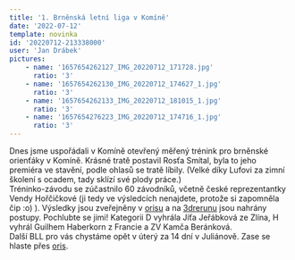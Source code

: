 ```yaml
---
title: '1. Brněnská letní liga v Komíně'
date: '2022-07-12'
template: novinka
id: '20220712-213338000'
user: 'Jan Drábek'
pictures:
    - name: '1657654262127_IMG_20220712_171728.jpg'
      ratio: '3'
    - name: '1657654262130_IMG_20220712_174627_1.jpg'
      ratio: '3'
    - name: '1657654262133_IMG_20220712_181015_1.jpg'
      ratio: '3'
    - name: '1657654276223_IMG_20220712_174716_1.jpg'
      ratio: '3'
---
```

Dnes jsme uspořádali v Komíně otevřený měřený trénink pro brněnské orienťáky v Komíně. Krásné tratě postavil Rosťa Smítal, byla to jeho premiéra ve stavění, podle ohlasů se tratě líbily. (Velké díky Lufovi za zimní školení s ocadem, tady sklízí své plody práce.)  
Tréninko-závodu se zúčastnilo 60 závodníků, včetně české reprezentantky Vendy Hořčičkové (ji tedy ve výsledcích nenajdete, protože si zapomněla čip :o) ). Výsledky jsou zveřejněny v [orisu](https://oris.orientacnisporty.cz/Vysledky?id=7284) a na [3drerunu](http://3drerun.worldofo.com/?id=-16926994&amp;type=info) jsou nahrány postupy. Pochlubte se jimi! Kategorii D vyhrála Jíťa Jeřábková ze Zlína, H vyhrál Guilhem Haberkorn z Francie a ZV Kamča Beránková.  
Další BLL pro vás chystáme opět v úterý za 14 dní v Juliánově. Zase se hlaste přes [oris](https://oris.orientacnisporty.cz/Zavod?id=7285).   

